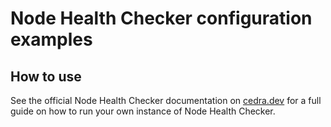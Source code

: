 # Node Health Checker configuration examples

## How to use
See the official Node Health Checker documentation on [cedra.dev](https://cedra.dev/nodes/measure/node-health-checker) for a full guide on how to run your own instance of Node Health Checker. 

